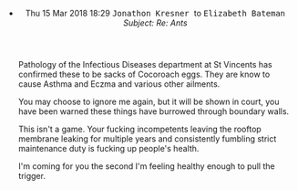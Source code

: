 <ul>
  <li class="swap">
    <header>
      <time>Thu 15 Mar 2018 18:29</time>
      <tt>Jonathon Kresner <jkresner@gmail.com></tt> to <tt>Elizabeth Bateman</tt>
      <cite>Subject:  Re: Ants</cite>
    </header>
    <section>
Pathology of the Infectious Diseases department at St Vincents has confirmed these to be sacks of Cocoroach eggs. They are know to cause Asthma and Eczma and various other ailments. 

You may choose to ignore me again, but it will be shown in court, you have been warned these things have burrowed through boundary walls.  

This isn't a game. Your fucking incompetents leaving the rooftop membrane leaking for multiple years and consistently fumbling strict maintenance duty is fucking up people's health.  

I'm coming for you the second I'm feeling healthy enough to 
pull the trigger.</section>
  </li>
<ul>